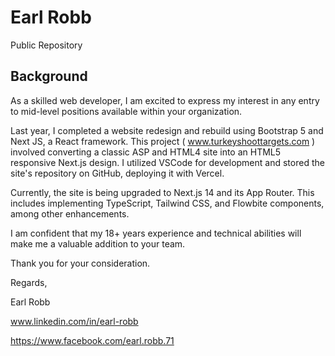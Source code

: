 # Earl Robb
 Public Repository  
 

## Background

As a skilled web developer, I am excited to express my interest in any entry to mid-level positions available within your organization.

Last year, I completed a website redesign and rebuild using Bootstrap 5 and Next JS, a React framework. This project ( www.turkeyshoottargets.com  ) involved converting a classic ASP and HTML4 site into an HTML5 responsive Next.js design. I utilized VSCode for development and stored the site's repository on GitHub, deploying it with Vercel. 

Currently, the site is being upgraded to Next.js 14 and its App Router. This includes implementing TypeScript, Tailwind CSS, and Flowbite components, among other enhancements.

I am confident that my 18+ years experience and technical abilities will make me a valuable addition to your team. 

Thank you for your consideration. 

Regards,

Earl Robb 

www.linkedin.com/in/earl-robb

https://www.facebook.com/earl.robb.71



